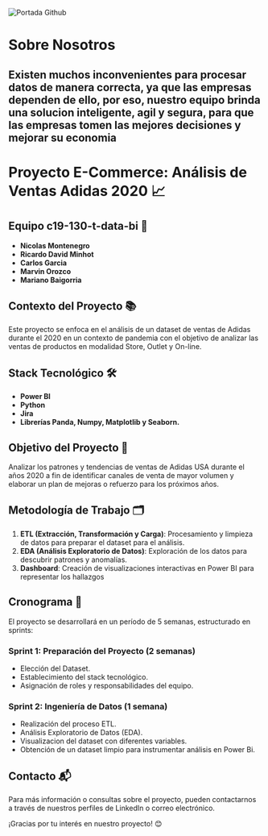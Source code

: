 ![Portada Github](https://github.com/user-attachments/assets/23ea9cda-b036-41c9-8fea-384fd33d0a6b)

# Sobre Nosotros
## Existen muchos inconvenientes para procesar datos de manera correcta, ya que las empresas dependen de ello, por eso, nuestro equipo brinda una solucion inteligente, agil y segura, para que las empresas tomen las mejores decisiones y mejorar su economia

# Proyecto E-Commerce: Análisis de Ventas Adidas 2020  📈

## Equipo c19-130-t-data-bi 👥
- **Nicolas Montenegro**
- **Ricardo David Minhot**
- **Carlos Garcia**
- **Marvin Orozco**
- **Mariano Baigorria**

## Contexto del Proyecto 📚
Este proyecto se enfoca en el análisis de un dataset de ventas de Adidas durante el 2020 en un contexto de pandemia con el objetivo de analizar las ventas de productos en modalidad Store, Outlet y On-line.

## Stack Tecnológico 🛠️
- **Power BI**
- **Python**
- **Jira** 
- **Librerías Panda, Numpy, Matplotlib y Seaborn.**

## Objetivo del Proyecto 🎯
Analizar los patrones y tendencias de ventas de Adidas USA durante el años 2020 a fin de identificar canales de venta de mayor volumen y elaborar un plan de mejoras o refuerzo para los próximos años.

## Metodología de Trabajo 🗂️
1. **ETL (Extracción, Transformación y Carga)**: Procesamiento y limpieza de datos para preparar el dataset para el análisis.
2. **EDA (Análisis Exploratorio de Datos)**: Exploración de los datos para descubrir patrones y anomalías.
3. **Dashboard**: Creación de visualizaciones interactivas en Power BI para representar los hallazgos

## Cronograma 📅
El proyecto se desarrollará en un período de 5 semanas, estructurado en sprints:

### Sprint 1: Preparación del Proyecto (2 semanas)
- Elección del Dataset.
- Establecimiento del stack tecnológico.
- Asignación de roles y responsabilidades del equipo.

### Sprint 2: Ingeniería de Datos (1 semana)
- Realización del proceso ETL.
- Análisis Exploratorio de Datos (EDA).
- Visualizacion del dataset con diferentes variables.
- Obtención de un dataset limpio para instrumentar análisis en Power Bi.

## Contacto 📬
Para más información o consultas sobre el proyecto, pueden contactarnos a través de nuestros perfiles de LinkedIn o correo electrónico.

¡Gracias por tu interés en nuestro proyecto! 😊
